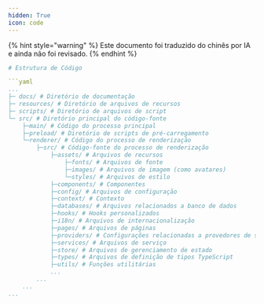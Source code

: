 ```yaml
---
hidden: True
icon: code
---
```


{% hint style="warning" %}
Este documento foi traduzido do chinês por IA e ainda não foi revisado.
{% endhint %}

```yaml
# Estrutura de Código

```yaml
...
├─ docs/ # Diretório de documentação
├─ resources/ # Diretório de arquivos de recursos
├─ scripts/ # Diretório de arquivos de script
└─ src/ # Diretório principal do código-fonte
    ├─main/ # Código do processo principal
    ├─preload/ # Diretório de scripts de pré-carregamento
    └─renderer/ # Código do processo de renderização
        ├─src/ # Código-fonte do processo de renderização
            ├─assets/ # Arquivos de recursos
                ├─fonts/ # Arquivos de fonte
                ├─images/ # Arquivos de imagem (como avatares)
                └─styles/ # Arquivos de estilo
            ├─components/ # Componentes
            ├─config/ # Arquivos de configuração
            ├─context/ # Contexto
            ├─databases/ # Arquivos relacionados a banco de dados
            ├─hooks/ # Hooks personalizados
            ├─i18n/ # Arquivos de internacionalização
            ├─pages/ # Arquivos de páginas
            ├─providers/ # Configurações relacionadas a provedores de serviços
            ├─services/ # Arquivos de serviço
            ├─store/ # Arquivos de gerenciamento de estado
            ├─types/ # Arquivos de definição de tipos TypeScript
            ├─utils/ # Funções utilitárias
            ...
        ...
    ...
...
```